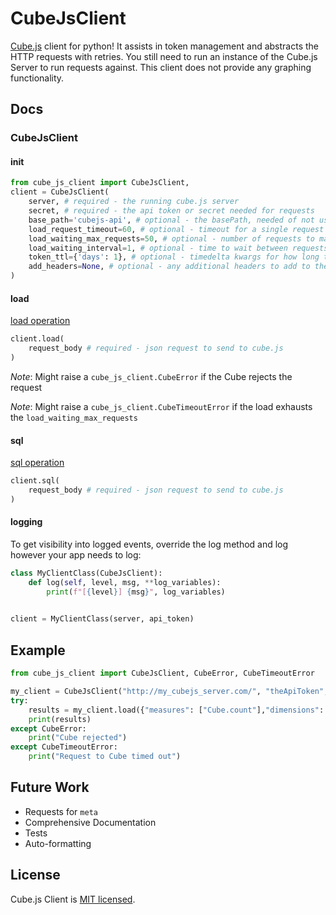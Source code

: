 # CubeJsClient

[Cube.js](https://github.com/cube-js/cube.js) client for python! It assists in token management and abstracts the HTTP requests with retries. You still need to run an instance of the Cube.js Server to run requests against. This client does not provide any graphing functionality.

## Docs

### CubeJsClient

#### init
```python
from cube_js_client import CubeJsClient,
client = CubeJsClient(
    server, # required - the running cube.js server
    secret, # required - the api token or secret needed for requests
    base_path='cubejs-api', # optional - the basePath, needed of not using the default
    load_request_timeout=60, # optional - timeout for a single request to cube.js server
    load_waiting_max_requests=50, # optional - number of requests to make while waiting for a response
    load_waiting_interval=1, # optional - time to wait between requests
    token_ttl={'days': 1}, # optional - timedelta kwargs for how long the token is valid
    add_headers=None, # optional - any additional headers to add to the request
)
```

#### load
[load operation](https://cube.dev/docs/@cubejs-client-core#cubejs-api-load)
```python
client.load(
    request_body # required - json request to send to cube.js
)
```

_Note_: Might raise a `cube_js_client.CubeError` if the Cube rejects the request

_Note_: Might raise a `cube_js_client.CubeTimeoutError` if the load exhausts the `load_waiting_max_requests`


#### sql
[sql operation](https://cube.dev/docs/@cubejs-client-core#cubejs-api-sql)
```python
client.sql(
    request_body # required - json request to send to cube.js
)
```

#### logging
To get visibility into logged events, override the log method and log however your app needs to log:
```python
class MyClientClass(CubeJsClient):
    def log(self, level, msg, **log_variables):
        print(f"[{level}] {msg}", log_variables)
        

client = MyClientClass(server, api_token)
```

## Example
```python
from cube_js_client import CubeJsClient, CubeError, CubeTimeoutError

my_client = CubeJsClient("http://my_cubejs_server.com/", "theApiToken", add_headers={'user_id': 1})
try:
    results = my_client.load({"measures": ["Cube.count"],"dimensions": ["Cube.dimension"]})
    print(results)
except CubeError:
    print("Cube rejected")
except CubeTimeoutError:
    print("Request to Cube timed out")
```

## Future Work
- Requests for `meta`
- Comprehensive Documentation
- Tests
- Auto-formatting

## License

Cube.js Client is [MIT licensed](./LICENSE).
